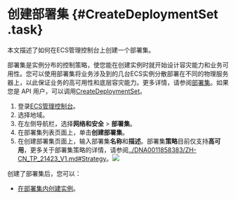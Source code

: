 # 创建部署集 {#CreateDeploymentSet .task}

本文描述了如何在ECS管理控制台上创建一个部署集。

部署集是实例分布的控制策略，使您能在创建实例时就开始设计容灾能力和业务可用性。您可以使用部署集将业务涉及到的几台ECS实例分散部署在不同的物理服务器上，以此保证业务的高可用性和底层容灾能力。更多详情，请参阅[部署集](../intl.zh-CN/部署与运维/部署集/部署集概述.md#)。如果您是 API 用户，可以调用[CreateDeploymentSet](../intl.zh-CN/API参考/部署集/CreateDeploymentSet.md#)。

1.  登录[ECS管理控制台](https://ecs.console.aliyun.com/)。 
2.  选择地域。 
3.  在左侧导航栏，选择**网络和安全** \> **部署集**。 
4.  在部署集列表页面上，单击**创建部署集**。 
5.   在创建部署集页面上，输入部署集**名称**和**描述**。部署集**策略**目前仅支持**高可用**，更多关于部署集策略的详情，请参阅[../DNA0011858383/ZH-CN\_TP\_21423\_V1.md\#Strategy](../intl.zh-CN/部署与运维/部署集/部署集概述.md#Strategy)。![](http://static-aliyun-doc.oss-cn-hangzhou.aliyuncs.com/assets/img/21498/155098505812125_zh-CN.png)

 

创建了部署集后，您可以：

-   [在部署集内创建实例](intl.zh-CN/部署与运维/部署集/在部署集内创建实例.md#)。

